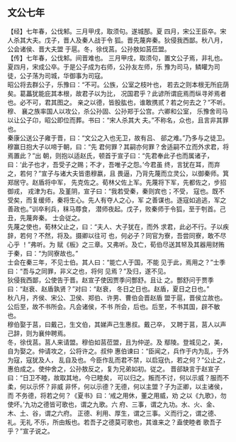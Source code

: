## 文公七年

【经】七年春，公伐邾。三月甲戌，取须句。遂城郚。夏
四月，宋公王臣卒。宋人杀其大夫。戊子，晋人及秦人战于令
狐。晋先蔑奔秦。狄侵我西鄙。秋八月，公会诸侯、晋大夫盟
于扈。冬，徐伐莒。公孙敖如莒莅盟。  
【传】七年春，公伐邾。间晋难也。
三月甲戌，取须句，置文公子焉，非礼也。  
夏四月，宋成公卒。于是公子成为右师，公孙友左师，乐
豫为司马，鳞矔为司徒，公子荡为司城，华御事为司寇。  
昭公将去群公子，乐豫曰：“不可。公族，公室之枝叶也，
若去之则本根无所庇荫矣。葛藟犹能庇其本根，故君子以为比，
况国君乎？此谚所谓庇焉而纵寻斧焉者也。必不可，君其图之。
亲之以德，皆股肱也，谁敢携贰？若之何去之？”不听。穆、
襄之族率国人以攻公，杀公孙固、公孙郑于公宫。六卿和公室，
乐豫舍司马以让公子卬，昭公即位而葬。书曰：“宋人杀其大
夫。”不称名，众也，且言非其罪也。  
秦康公送公子雍于晋，曰：“文公之入也无卫，故有吕、
郤之难。”乃多与之徒卫。穆赢日抱大子以啼于朝，曰：“先
君何罪？其嗣亦何罪？舍适嗣不立而外求君，将焉置此？”出
朝，则抱以适赵氏，顿首于宣子曰：“先君奉此子也而属诸子，
曰：‘此子也才，吾受子之赐；不才，吾唯子之怨。’今君虽
终，言犹在耳，而弃之，若何？”宣子与诸大夫皆患穆嬴，且
畏逼，乃背先蔑而立灵公，以御秦师。箕郑居守。赵盾将中军，
先克佐之。荀林父佐上军。先蔑将下军，先都佐之，步招御戎，
戎津为右。及堇阴，宣子曰：“我若受秦，秦则宾也；不受，
寇也。既不受矣，而复缓师，秦将生心。先人有夺人之心，军
之善谋也。逐寇如追逃，军之善政也。”训卒利兵，秣马蓐食，
潜师夜起。戊子，败秦师于令狐，至于刳首。己丑，先蔑奔秦。
士会従之。  
先蔑之使也，荀林父止之，曰：“夫人、大子犹在，而外
求君，此必不行。子以疾辞，若何？不然，将及。摄卿以往可
也，何必子？同官为寮，吾尝同寮，敢不尽心乎 ！”弗听。为
赋《板》之三章。又弗听。及亡，荀伯尽送其帑及其器用财贿
于秦，曰：“为同寮故也。”  
士会在秦三年，不见士伯。其人曰：“能亡人于国，不能
见于此，焉用之？”士季曰：“吾与之同罪，非义之也，将何
见焉？”及归，遂不见。  
狄侵我西鄙，公使告于晋。赵宣子使因贾季问酆舒。且让
之。酆舒问于贾季曰：“赵衰、赵盾孰贤？”对曰：“赵衰，
冬日之日也。赵盾，夏日之日也。”  
秋八月，齐侯、宋公、卫侯、郑伯、许男、曹伯会晋赵盾
盟于扈，晋侯立故也。公后至，故不书所会。凡会诸侯，不书
所会，后也。后至，不书其国，辟不敏也。  
穆伯娶于莒，曰戴己，生文伯，其娣声己生惠叔。戴己卒，
又聘于莒，莒人以声己辞，则为襄仲聘焉。  
冬，徐伐莒。莒人来请盟。穆伯如莒莅盟，且为仲逆。及
鄢陵。登城见之，美，自为娶之。仲请攻之，公将许之。叔仲
惠伯谏曰：“臣闻之，兵作于内为乱，于外为寇，寇犹及人，
乱自及也。今臣作乱而君不禁，以启寇仇，若之何？”公止之，
惠伯成之。使仲舍之，公孙敖反之，复为兄弟如初。従之。
晋郤缺言于赵宣子曰：“日卫不睦，故取其地，今已睦矣，
可以归之。叛而不讨，何以示威？服而不柔，何以示怀？非威
非怀，何以示德？无德，何以主盟？子为正卿，以主诸侯，而
不务德，将若之何？《夏书》曰：‘戒之用休，董之用威，劝
之以《九歌》，勿使坏。’九功之德皆可歌也，谓之九歌。六
府、三事，谓之九功。水、火、金、木、土、谷，谓之六府。
正德、利用、厚生，谓之三事。义而行之，谓之德、礼。无礼
不乐，所由叛也。若吾子之德莫可歌也，其谁来之？盍使睦者
歌吾子乎？”宣子说之。  

